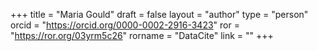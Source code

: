 +++ 
title = "Maria Gould" 
draft = false
layout = "author"
type = "person"
orcid =  "https://orcid.org/0000-0002-2916-3423"
ror = "https://ror.org/03yrm5c26"
rorname = "DataCite"
link = ""
+++ 
